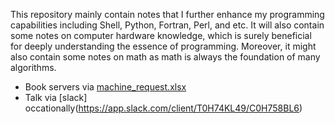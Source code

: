 This repository mainly contain notes that I further enhance my programming capabilities including Shell, Python, Fortran, Perl, and etc. It will also contain some notes on computer hardware knowledge, which is surely beneficial for deeply understanding the essence of programming. Moreover, it might also contain some notes on math as math is always the foundation of many algorithms.

- Book servers via [machine_request.xlsx](https://uoe-my.sharepoint.com/:x:/g/personal/msadiq_ed_ac_uk/EWFv05FmzMFKrHiouuB55_IBuIOHyGqvp4cO6jb1V1uIEg)
- Talk via [slack] occationally(https://app.slack.com/client/T0H74KL49/C0H758BL6)
